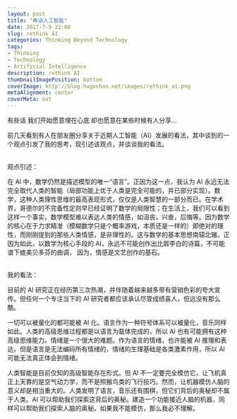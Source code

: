 ```yaml
---
layout: post
title: "再谈人工智能"
date: 2017-7-9 22:00
slug: rethink AI
categories: Thinking Beyond Technology
tags:
- Thinking
- Technology
- Artificial Intelligence
description: rethink AI
thumbnailImagePosition: bottom
coverImage: http://blog.hugochan.net/images/rethink_ai.png
metaAlignment: center
coverMeta: out
---
```


有些话 我们开始愿意埋在心底 却也愿意在某些时候有人分享...
<!-- excerpt -->
前几天看到有人在朋友圈分享关于近期人工智能（AI）发展的看法，其中谈到的一个观点引发了我的思考，现引述该观点，并谈谈我的看法。

</br>
观点引述：

在 AI 中，数学仍然是描述模型的唯一“语言”。正因为这一点，我认为 AI 永远无法完全取代人类的智能（局部功能上优于人类是完全可能的，并已部分实现）。数学，这种人类理性思维的最高表现形式，仅仅是人类智慧的一部分而已。在学术界，哥德尔的不完备性定则早已经证明了数学的局限性；在生活上，我们可以看到这样一个事实，数学模型难以表达人类的情感，如沮丧，兴奋，后悔等。因为数学的核心在于力求精准（模糊数学只是个概率游戏，本质还是一样的）即绝对的理性，而刚刚提到的那些人类情感，是非理性的。这与数学的基本思想南辕北辙。正因为如此，以数学为核心手段的 AI，永远不可能创作出比肩李白的诗篇，不可能谱下媲美贝多芬的曲调， 因为，情感是文艺创作的基石。

</br>
我的看法：

目前的 AI 研究正在经历第三次热潮，并伴随着越来越多带有营销色彩的夸大宣传。但任何一个专注当下的 AI 研究者都应该承认尽管成绩喜人，但远没有那么酷。

一切可以被量化的都可能被 AI 化。语言作为一种符号体系可以被量化，音乐同样如此。人类的高级思维过程都是以语言为载体完成的，所以 AI 也有可能拥有这种高级思维能力。情绪是一个很大的难题。作为语言的情绪，也许能被 AI 推理和表达。但是语言是无法编码所有情绪的，情绪的生理基础是各类激素作用，所以 AI 可能无法真正体会到情绪。

人类智能是目前仅知的高级智能存在形式。但 AI 不一定要完全模仿它，让飞机真正上天靠的是空气动力学，而不是照搬鸟类的飞行技巧。然而，让机器模仿人脑的意义却是相当重大的。人类发明了语言，音乐还有围棋，但它们背后的奥秘却不属于人类。AI 可以帮助我们探索这背后的奥秘。建造一个功能接近人脑的机器，同样可以帮助我们探索人脑的奥秘。如果我不能模仿，那么我必不理解。
